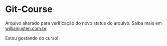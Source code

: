 # Git-Course

Arquivo alterado para verificação do novo status do arquivo.
Saiba mais em [willianjusten.com.br](http://willianjusten.com.br)

Estou gostando do curso!